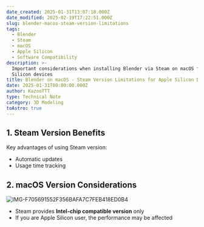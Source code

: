 ```yaml
---
date_created: 2025-01-31T13:07:18.000Z
date_modified: 2025-02-19T17:22:51.000Z
slug: blender-macos-steam-version-limitations
tags:
  - Blender
  - Steam
  - macOS
  - Apple Silicon
  - Software Compatibility
description: >-
  Important considerations when installing Blender via Steam on macOS for Apple
  Silicon devices
title: Blender on macOS - Steam Version Limitations for Apple Silicon Devices
date: 2025-01-31T00:00:00.000Z
author: KazooTTT
type: Technical Note
category: 3D Modeling
toAstro: true
---
```


## 1. Steam Version Benefits

Key advantages of using Steam version:

- Automatic updates
- Usage time tracking

## 2. macOS Version Considerations

![IMG-F705691552F356BAFA7C7FEB418ED0B4](<https://pictures.kazoottt.top/2025/01/20250131-IMG-F705691552F356BAFA7C7FEB418ED0B4.png>)

- Steam provides **Intel-chip compatible version** only
- If you are Apple Silicon user, the performance may be affected
